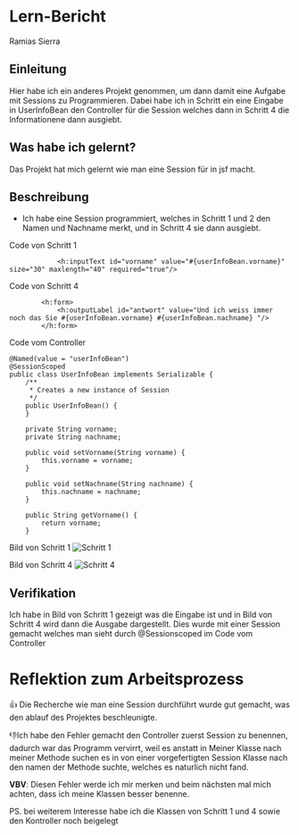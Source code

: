 # Lern-Bericht
Ramias Sierra

## Einleitung

Hier habe ich ein anderes Projekt genommen, um dann damit eine Aufgabe mit Sessions zu Programmieren. Dabei habe ich in Schritt ein eine Eingabe in UserInfoBean den Controller für die Session welches dann in Schritt 4 die Informationene dann ausgiebt.

## Was habe ich gelernt?

Das Projekt hat mich gelernt wie man eine Session für in jsf macht.

## Beschreibung

* Ich habe eine Session programmiert, welches in Schritt 1 und 2 den Namen und Nachname merkt, und in Schritt 4 sie dann ausgiebt.

Code von Schritt 1
```
            <h:inputText id="vorname" value="#{userInfoBean.vorname}"  size="30" maxlength="40" required="true"/>
```


Code von Schritt 4
```
        <h:form>
            <h:outputLabel id="antwort" value="Und ich weiss immer noch das Sie #{userInfoBean.vorname} #{userInfoBean.nachname} "/> 
        </h:form>
```

Code vom Controller
```
@Named(value = "userInfoBean")
@SessionScoped
public class UserInfoBean implements Serializable {
    /**
     * Creates a new instance of Session
     */
    public UserInfoBean() {
    }
    
    private String vorname;
    private String nachname;

    public void setVorname(String vorname) {
        this.vorname = vorname;
    }

    public void setNachname(String nachname) {
        this.nachname = nachname;
    }

    public String getVorname() {
        return vorname;
    }
```
Bild von Schritt 1
![Schritt 1](https://user-images.githubusercontent.com/40291776/187175366-eaea8e6d-d1b1-4810-9d7a-eff144fdc9c6.png)

Bild von Schritt 4
![Schritt 4](https://user-images.githubusercontent.com/40291776/187175467-07add125-3875-4f49-84bd-77eff08d9dd0.png)


## Verifikation
Ich habe in Bild von Schritt 1 gezeigt was die Eingabe ist und in Bild von Schritt 4 wird dann die Ausgabe dargestellt. Dies wurde mit einer Session gemacht welches man sieht durch @Sessionscoped im Code vom Controller

# Reflektion zum Arbeitsprozess

👍 Die Recherche wie man eine Session durchführt wurde gut gemacht, was den ablauf des Projektes beschleunigte.

👎Ich habe den Fehler gemacht den Controller zuerst Session zu benennen, dadurch war das Programm vervirrt, weil es anstatt in Meiner Klasse nach meiner Methode suchen es in von einer vorgefertigten Session Klasse nach den namen der Methode suchte, welches es naturlich nicht fand.

**VBV**: Diesen Fehler werde ich mir merken und beim nächsten mal mich achten, dass ich meine Klassen besser benenne.

PS. bei weiterem Interesse habe ich die Klassen von Schritt 1 und 4 sowie den Kontroller noch beigelegt
